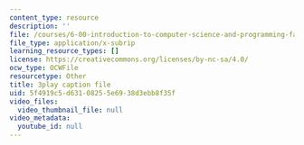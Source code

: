 ```yaml
---
content_type: resource
description: ''
file: /courses/6-00-introduction-to-computer-science-and-programming-fall-2008/5f4919c5d63108255e6938d3ebb8f35f_y81AhLQN-NI.srt
file_type: application/x-subrip
learning_resource_types: []
license: https://creativecommons.org/licenses/by-nc-sa/4.0/
ocw_type: OCWFile
resourcetype: Other
title: 3play caption file
uid: 5f4919c5-d631-0825-5e69-38d3ebb8f35f
video_files:
  video_thumbnail_file: null
video_metadata:
  youtube_id: null
---
```


